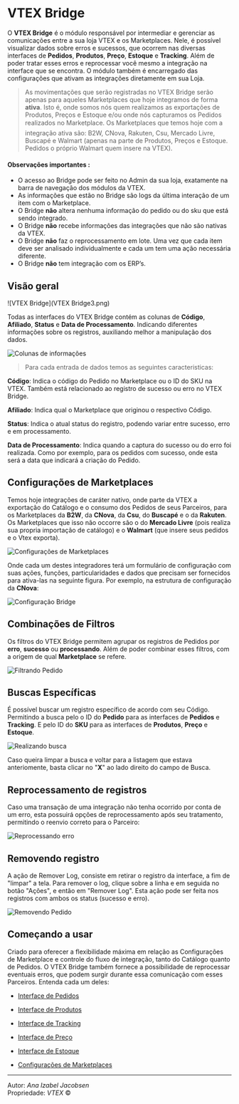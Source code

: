 #  VTEX Bridge
O **VTEX Bridge** é o módulo responsável por intermediar e gerenciar as comunicações entre a sua loja VTEX e os Marketplaces. Nele, é possível visualizar dados sobre erros e sucessos, que ocorrem nas diversas interfaces de **Pedidos**, **Produtos**, **Preço**, **Estoque** e **Tracking**. Além de poder tratar esses erros e reprocessar você mesmo a integração na interface que se encontra.
O módulo também é encarregado das configurações que ativam as integrações diretamente em sua Loja.

>As movimentações que serão registradas no VTEX Bridge serão apenas para aqueles Marketplaces que hoje integramos de forma **ativa**. Isto é, onde somos nós quem realizamos as exportações de Produtos, Preços e Estoque e/ou onde nós capturamos os Pedidos realizados no Marketplace. Os Marketplaces que temos hoje com a integração ativa são: B2W, CNova, Rakuten, Csu, Mercado Livre, Buscapé e Walmart (apenas na parte de Produtos, Preços e Estoque. Pedidos o próprio Walmart quem insere na VTEX).


#### Observações importantes :
- O acesso ao Bridge pode ser feito no Admin da sua loja, exatamente na barra de navegação dos módulos da VTEX.
- As informações que estão no Bridge são logs da última interação de um item com o Marketplace.
- O Bridge **não** altera nenhuma informação do pedido ou do sku que está sendo integrado.
- O Bridge **não** recebe informações das integrações que não são nativas da VTEX.
- O Bridge **não** faz o reprocessamento em lote. Uma vez que cada item deve ser analisado individualmente e cada um tem uma ação necessária diferente.
- O Bridge **não** tem integração com os ERP’s.


## Visão geral

![VTEX Bridge](VTEX Bridge3.png)

Todas as interfaces do VTEX Bridge contém as colunas de **Código**, **Afiliado**, **Status** e **Data de Processamento**. Indicando diferentes informações sobre os registros, auxiliando melhor a manipulação dos dados.

![Colunas de informações](V_pedidos_colunas.png)
>Para cada entrada de dados temos as seguintes caracteristicas:

**Código**: Indica o código do Pedido no Marketplace ou o ID do SKU na VTEX. Também está relacionado ao registro de sucesso ou erro no VTEX Bridge.

**Afiliado**: Indica qual o Marketplace que originou o respectivo Código.

**Status**: Indica o atual status do registro, podendo variar entre sucesso, erro e em processamento.

**Data de Processamento**: Indica quando a captura do sucesso ou do erro foi realizada. Como por exemplo, para os pedidos com sucesso, onde esta será a data que indicará a criação do Pedido.

## Configurações de Marketplaces
Temos hoje integrações de caráter nativo, onde parte da VTEX a exportação do Catálogo e o consumo dos Pedidos de seus Parceiros, para os Marketplaces da **B2W**, da **CNova**, da **Csu**, do **Buscapé** e o da **Rakuten**.
Os Marketplaces que isso não occorre são o do **Mercado Livre** (pois realiza sua propria importação de catálogo) e o **Walmart** (que insere seus pedidos e o Vtex exporta).  

![Configurações de Marketplaces](V_newconfig.gif)

Onde cada um destes integradores terá um formulário de configuração com suas ações, funções, particularidades e dados que precisam ser fornecidos para ativa-las na seguinte figura. Por exemplo, na  estrutura de configuração da **CNova**:

![Configuração Bridge](V_newconfig_cnova.gif)

## Combinações de Filtros

Os filtros do VTEX Bridge permitem agrupar os registros de Pedidos por **erro**, **sucesso** ou **processando**. Além de poder combinar esses filtros, com a origem de qual **Marketplace** se refere.

![Filtrando Pedido](V_Pedidos_Filtro.gif)

## Buscas Específicas

É possível buscar um registro específico de acordo com seu Código. Permitindo a busca pelo o ID do **Pedido** para as interfaces de **Pedidos** e **Tracking**. E pelo ID do **SKU** para as interfaces de **Produtos**, **Preço** e **Estoque**.

![Realizando busca](V_newsearch.gif)

Caso queira limpar a busca e voltar para a listagem que estava anteriomente, basta clicar no "**X**" ao lado direito do campo de Busca.

## Reprocessamento de registros

Caso uma transação de uma integração não tenha ocorrido por conta de um erro, esta possuirá opções de reprocessamento após seu tratamento, permitindo o reenvio correto para o Parceiro:

![Reprocessando erro](V_produto_removendo_erro.gif)

## Removendo registro

A ação de Remover Log, consiste em retirar o registro da interface, a fim de "limpar" a tela. Para remover o log, clique sobre a linha e em seguida no botão "Ações", e então em "Remover Log". Esta ação pode ser feita nos registros com ambos os status (sucesso e erro).

![Removendo Pedido](V_removendo_pedido.gif)

## Começando a usar

Criado para oferecer a flexibilidade máxima em relação as Configurações de Marketplace e controle do fluxo de integração, tanto do Catálogo quanto de Pedidos. O VTEX Bridge também fornece a possibilidade de reprocessar eventuais erros, que podem surgir durante essa comunicação com esses Parceiros. Entenda cada um deles:

* [Interface de Pedidos](interface-de-pedidos/index.html)

* [Interface de Produtos](interface-de-produto/index.html)

* [Interface de Tracking](interface-de-tracking/index.html)

* [Interface de Preço](interface-de-preco/index.html)

* [Interface de Estoque](interface-de-estoque/index.html)

* [Configurações de Marketplaces](configuracoes-de-marketplace/index.html)

---

Autor: _Ana Izabel Jacobsen_</br>
Propriedade: _VTEX_ &copy;</br>
